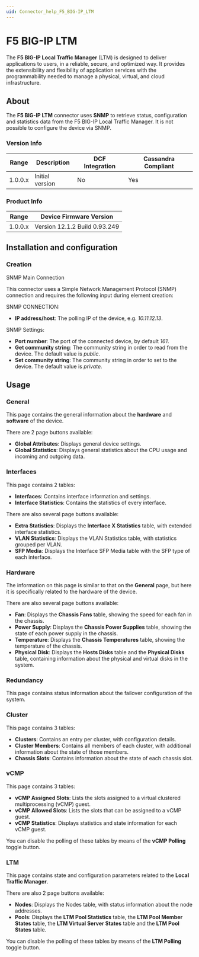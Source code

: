```yaml
---
uid: Connector_help_F5_BIG-IP_LTM
---
```


# F5 BIG-IP LTM

The **F5 BIG-IP Local Traffic Manager** (LTM) is designed to deliver applications to users, in a reliable, secure, and optimized way. It provides the extensibility and flexibility of application services with the programmability needed to manage a physical, virtual, and cloud infrastructure.

## About

The **F5 BIG-IP LTM** connector uses **SNMP** to retrieve status, configuration and statistics data from the F5 BIG-IP Local Traffic Manager. It is not possible to configure the device via SNMP.

### Version Info

| Range | Description | DCF Integration | Cassandra Compliant |
|------------------|-----------------|---------------------|-------------------------|
| 1.0.0.x          | Initial version | No                  | Yes                     |

### Product Info

| **Range** | **Device Firmware Version**   |
|------------------|-------------------------------|
| 1.0.0.x          | Version 12.1.2 Build 0.93.249 |

## Installation and configuration

### Creation

SNMP Main Connection

This connector uses a Simple Network Management Protocol (SNMP) connection and requires the following input during element creation:

SNMP CONNECTION:

- **IP address/host**: The polling IP of the device, e.g. *10.11.12.13*.

SNMP Settings:

- **Port number**: The port of the connected device, by default *161*.
- **Get community string**: The community string in order to read from the device. The default value is *public*.
- **Set community string**: The community string in order to set to the device. The default value is *private.*

## Usage

### General

This page contains the general information about the **hardware** and **software** of the device.

There are 2 page buttons available:

- **Global Attributes**: Displays general device settings.
- **Global Statistics**: Displays general statistics about the CPU usage and incoming and outgoing data.

### Interfaces

This page contains 2 tables:

- **Interfaces**: Contains interface information and settings.
- **Interface Statistics**: Contains the statistics of every interface.

There are also several page buttons available:

- **Extra Statistics**: Displays the **Interface X Statistics** table, with extended interface statistics.
- **VLAN Statistics**: Displays the VLAN Statistics table, with statistics grouped per VLAN.
- **SFP Media**: Displays the Interface SFP Media table with the SFP type of each interface.

### Hardware

The information on this page is similar to that on the **General** page, but here it is specifically related to the hardware of the device.

There are also several page buttons available:

- **Fan**: Displays the **Chassis Fans** table, showing the speed for each fan in the chassis.
- **Power Supply**: Displays the **Chassis Power Supplies** table, showing the state of each power supply in the chassis.
- **Temperature**: Displays the **Chassis Temperatures** table, showing the temperature of the chassis.
- **Physical Disk**: Displays the **Hosts Disks** table and the **Physical Disks** table, containing information about the physical and virtual disks in the system.

### Redundancy

This page contains status information about the failover configuration of the system.

### Cluster

This page contains 3 tables:

- **Clusters**: Contains an entry per cluster, with configuration details.
- **Cluster Members**: Contains all members of each cluster, with additional information about the state of those members.
- **Chassis Slots**: Contains information about the state of each chassis slot.

### vCMP

This page contains 3 tables:

- **vCMP Assigned Slots**: Lists the slots assigned to a virtual clustered multiprocessing (vCMP) guest.
- **vCMP Allowed Slots**: Lists the slots that can be assigned to a vCMP guest.
- **vCMP Statistics**: Displays statistics and state information for each vCMP guest.

You can disable the polling of these tables by means of the **vCMP Polling** toggle button.

### LTM

This page contains state and configuration parameters related to the **Local Traffic Manager**.

There are also 2 page buttons available:

- **Nodes**: Displays the Nodes table, with status information about the node addresses.
- **Pools**: Displays the **LTM Pool Statistics** table, the **LTM Pool Member States** table, the **LTM Virtual Server States** table and the **LTM Pool States** table.

You can disable the polling of these tables by means of the **LTM Polling** toggle button.
